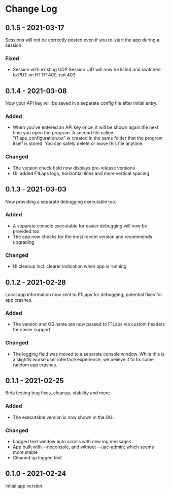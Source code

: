 # Change Log

## 0.1.5 - 2021-03-17

Sessions will not be correctly posted even if you re-start the app during a session.

### Fixed
- Session with existing UDP Session UID will now be listed and switched to PUT on HTTP 400, not 403


## 0.1.4 - 2021-03-08
 
Now your API key will be saved in a separate config file after initial entry.

### Added
- When you've entered an API key once, it will be shown again the next time you open the program. A second file called "f1laps_configuration.txt" is created in the same folder that the program itself is stored. You can safely delete or move this file anytime.

### Changed
- The version check field now displays pre-release versions
- UI: added F1Laps logo, horizontal lines and more vertical spacing


## 0.1.3 - 2021-03-03
 
Now providing a separate debugging executable too.

### Added
- A separate console executable for easier debugging will now be provided too
- The app now checks for the most recent version and recommends upgrading

### Changed
- UI cleanup incl. clearer indication when app is running


## 0.1.2 - 2021-02-28
 
Local app information now sent to F1Laps for debugging; potential fixes for app crashes.
 
### Added
- The version and OS name are now passed to F1Laps via custom headers for easier support

### Changed
- The logging field was moved to a separate console window. While this is a slightly worse user interface experience, we believe it to fix some random app crashes.
 

## 0.1.1 - 2021-02-25
 
Beta testing bug fixes, cleanup, stability and more.
 
### Added
- The executable version is now shown in the GUI.

### Changed
- Logged text window auto scrolls with new log messages
- App built with --noconsole, and without --uac-admin; which seems more stable
- Cleaned up logged text 
 

## 0.1.0 - 2021-02-24
  
Initial app version.